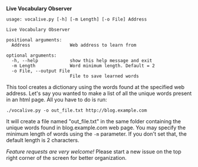 **Live Vocabulary Observer**

```
usage: vocalive.py [-h] [-m Length] [-o File] Address

Live Vocabulary Observer

positional arguments:
  Address               Web address to learn from

optional arguments:
  -h, --help            show this help message and exit
  -m Length             Word minimum length. Default = 2
  -o File, --output File
                        File to save learned words

```

This tool creates a dictionary using the words found at the specified web address. Let's say you wanted to make a list of all the unique words present in an html page. All you have to do is run:

```
./vocalive.py -o out_file.txt http://blog.example.com
```
It will create a file named "out_file.txt" in the same folder containing the unique words found in blog.example.com web page. You may specify the minimum length of words using the ```-m``` parameter. If you don't set that, the default length is 2 characters.


*Feature requests are very welcome!*
Please start a new issue on the top right corner of the screen for better organization.
